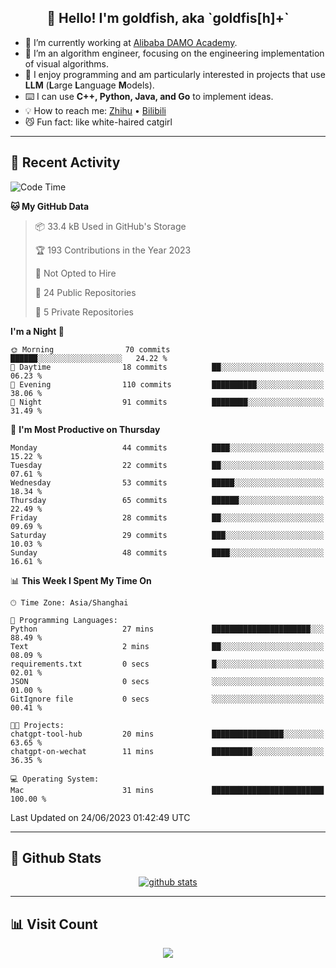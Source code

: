 
<h2 align="center">👋 Hello! I'm goldfish, aka `goldfis[h]+`</h2>

- 📍 I’m currently working at [Alibaba DAMO Academy](https://damo.alibaba.com/).  
- 🌱 I’m an algorithm engineer, focusing on the engineering implementation of visual algorithms.  
- 💬 I enjoy programming and am particularly interested in projects that use **LLM** (**L**arge **L**anguage **M**odels).   
- ⌨️ I can use **C++, Python, Java, and Go** to implement ideas.  
- 💡 How to reach me: [Zhihu](https://www.zhihu.com/people/goldfishh) • [Bilibili](https://space.bilibili.com/11349246)  
- 😼 Fun fact: like white-haired catgirl  

-------

## 🔧 Recent Activity

<!--START_SECTION:waka-->
![Code Time](http://img.shields.io/badge/Code%20Time-7%20hrs%207%20mins-blue)

**🐱 My GitHub Data** 

> 📦 33.4 kB Used in GitHub's Storage 
 > 
> 🏆 193 Contributions in the Year 2023
 > 
> 🚫 Not Opted to Hire
 > 
> 📜 24 Public Repositories 
 > 
> 🔑 5 Private Repositories 
 > 
**I'm a Night 🦉** 

```text
🌞 Morning                70 commits          ██████░░░░░░░░░░░░░░░░░░░   24.22 % 
🌆 Daytime                18 commits          ██░░░░░░░░░░░░░░░░░░░░░░░   06.23 % 
🌃 Evening                110 commits         ██████████░░░░░░░░░░░░░░░   38.06 % 
🌙 Night                  91 commits          ████████░░░░░░░░░░░░░░░░░   31.49 % 
```
📅 **I'm Most Productive on Thursday** 

```text
Monday                   44 commits          ████░░░░░░░░░░░░░░░░░░░░░   15.22 % 
Tuesday                  22 commits          ██░░░░░░░░░░░░░░░░░░░░░░░   07.61 % 
Wednesday                53 commits          █████░░░░░░░░░░░░░░░░░░░░   18.34 % 
Thursday                 65 commits          ██████░░░░░░░░░░░░░░░░░░░   22.49 % 
Friday                   28 commits          ██░░░░░░░░░░░░░░░░░░░░░░░   09.69 % 
Saturday                 29 commits          ███░░░░░░░░░░░░░░░░░░░░░░   10.03 % 
Sunday                   48 commits          ████░░░░░░░░░░░░░░░░░░░░░   16.61 % 
```


📊 **This Week I Spent My Time On** 

```text
🕑︎ Time Zone: Asia/Shanghai

💬 Programming Languages: 
Python                   27 mins             ██████████████████████░░░   88.49 % 
Text                     2 mins              ██░░░░░░░░░░░░░░░░░░░░░░░   08.09 % 
requirements.txt         0 secs              █░░░░░░░░░░░░░░░░░░░░░░░░   02.01 % 
JSON                     0 secs              ░░░░░░░░░░░░░░░░░░░░░░░░░   01.00 % 
GitIgnore file           0 secs              ░░░░░░░░░░░░░░░░░░░░░░░░░   00.41 % 

🐱‍💻 Projects: 
chatgpt-tool-hub         20 mins             ████████████████░░░░░░░░░   63.65 % 
chatgpt-on-wechat        11 mins             █████████░░░░░░░░░░░░░░░░   36.35 % 

💻 Operating System: 
Mac                      31 mins             █████████████████████████   100.00 % 
```


 Last Updated on 24/06/2023 01:42:49 UTC
<!--END_SECTION:waka-->

-------

## 📆 Github Stats

<p align="center">
    <a href="https://github.com/anuraghazra/github-readme-stats">
      <img src="https://github-readme-stats.vercel.app/api?username=goldfishh&show_icons=true&theme=dracula" alt="github stats" />
    </a>
</p>

-------

## 📊 Visit Count

<p align="center">
  <a href="https://count.getloli.com/"><img src="https://count.getloli.com/get/@:goldfishh?theme=rule34"></a>
</p>
